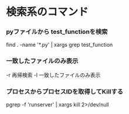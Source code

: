 # 検索系のコマンド

### pyファイルから test_functionを検索
find . -name '*.py' | xargs grep test_function

### 一致したファイルのみ表示
-r 再帰検索
-l 一致したファイルのみ表示

### プロセスからプロセスIDを取得してKillする
pgrep -f 'runserver' | xargs kill 2>/dev/null